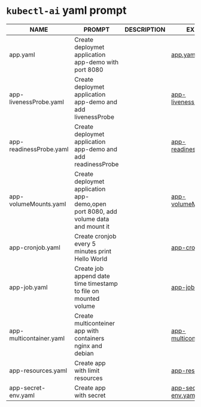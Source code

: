 # `kubectl-ai` yaml prompt

| NAME | PROMPT | DESCRIPTION | EXAMPLE |
| --- | --- | --- | --- |
| app.yaml | Create deploymet application app-demo with port 8080 | | [app.yaml](yaml/app.yaml) |
| app-livenessProbe.yaml | Create deploymet application app-demo and add livenessProbe | | [app-livenessProbe.yaml](yaml/app-livenessProbe.yaml) |
| app-readinessProbe.yaml | Create deploymet application app-demo and add readinessProbe | | [app-readinessProbe.yaml](yaml/app-readinessProbe.yaml) |
| app-volumeMounts.yaml | Create deploymet application app-demo,open port 8080, add volume data and mount it | | [app-volumeMounts.yaml](yaml/app-volumeMounts.yaml) |
| app-cronjob.yaml | Create cronjob every 5 minutes print Hello World | | [app-cronjob.yaml](yaml/app-cronjob.yaml) |
| app-job.yaml | Create job append  date time timestamp to file on mounted volume | | [app-job.yaml](yaml/app-job.yaml) |
| app-multicontainer.yaml | Create multiconteiner app with containers nginx and debian | | [app-multicontainer.yaml](yaml/app-multicontainer.yaml) |
| app-resources.yaml | Create app with limit resources | | [app-resources.yaml](yaml/app-resources.yaml) |
| app-secret-env.yaml | Create app with secret | | [app-secret-env.yaml](yaml/app-secret-env.yaml) |

